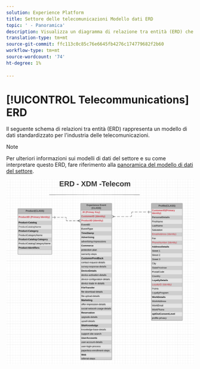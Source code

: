 ```yaml
---
solution: Experience Platform
title: Settore delle telecomunicazioni Modello dati ERD
topic: ' - Panoramica'
description: Visualizza un diagramma di relazione tra entità (ERD) che descrive un modello di dati standardizzato per il settore delle telecomunicazioni, compatibile con Experience Data Model (XDM) per l’utilizzo in Adobe Experience Platform.
translation-type: tm+mt
source-git-commit: ffc113c0c85c76e6645fb4276c174779682f2b60
workflow-type: tm+mt
source-wordcount: '74'
ht-degree: 1%

---
```



# [!UICONTROL Telecommunications] ERD

Il seguente schema di relazioni tra entità (ERD) rappresenta un modello di dati standardizzato per l&#39;industria delle telecomunicazioni.

>[!NOTE]
>
>Per ulteriori informazioni sui modelli di dati del settore e su come interpretare questo ERD, fare riferimento alla [panoramica del modello di dati del settore](./overview.md).

![](../../images/industries/telecom.png)